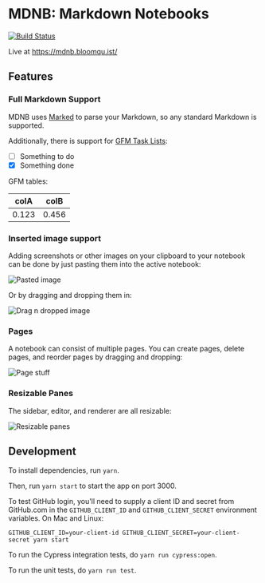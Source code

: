 # MDNB: Markdown Notebooks

[![Build Status](https://travis-ci.org/flotwig/markdown-notebooks.svg?branch=master)](https://travis-ci.org/flotwig/markdown-notebooks)

Live at https://mdnb.bloomqu.ist/

## Features

### Full Markdown Support

MDNB uses [Marked](https://github.com/markedjs/marked/) to parse your Markdown, so any standard Markdown is supported.

Additionally, there is support for [GFM Task Lists](https://github.blog/2013-01-09-task-lists-in-gfm-issues-pulls-comments/):

- [ ] Something to do
- [x] Something done

GFM tables:

colA | colB
--- | ---
0.123 | 0.456

### Inserted image support

Adding screenshots or other images on your clipboard to your notebook can be done by just pasting them into the active notebook:

![Pasted image](https://i.imgur.com/XjSgIvG.gif)

Or by dragging and dropping them in:

![Drag n dropped image](https://i.imgur.com/STUUsDw.gif)

### Pages

A notebook can consist of multiple pages. You can create pages, delete pages, and reorder pages by dragging and dropping:

![Page stuff](https://i.imgur.com/jw8KkSf.gif)

### Resizable Panes

The sidebar, editor, and renderer are all resizable:

![Resizable panes](https://i.imgur.com/vtMtSiM.gif)

## Development

To install dependencies, run `yarn`.

Then, run `yarn start` to start the app on port 3000.

To test GitHub login, you'll need to supply a client ID and secret from GitHub.com in the `GITHUB_CLIENT_ID` and `GITHUB_CLIENT_SECRET` environment variables. On Mac and Linux:

`GITHUB_CLIENT_ID=your-client-id GITHUB_CLIENT_SECRET=your-client-secret yarn start`

To run the Cypress integration tests, do `yarn run cypress:open`.

To run the unit tests, do `yarn run test`.
